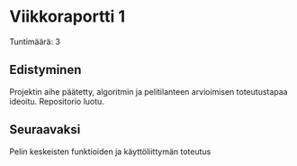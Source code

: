 # Viikkoraportti 1

Tuntimäärä: 3

## Edistyminen

Projektin aihe päätetty, algoritmin ja pelitilanteen arvioimisen toteutustapaa ideoitu. Repositorio luotu.

## Seuraavaksi

Pelin keskeisten funktioiden ja käyttöliittymän toteutus
